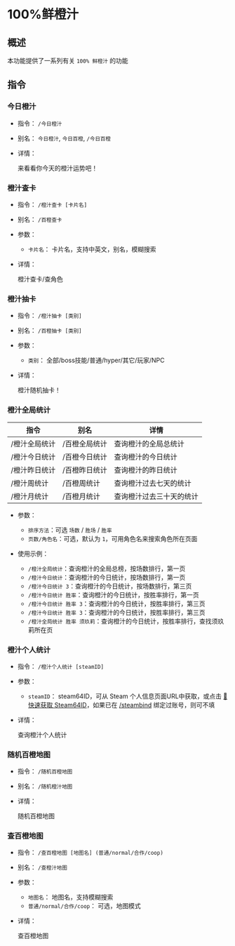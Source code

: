 # 100%鲜橙汁

## 概述

本功能提供了一系列有关 `100% 鲜橙汁` 的功能

## 指令

### 今日橙汁

- 指令： `/今日橙汁`

- 别名： `今日橙汁`, `今日百橙`, `/今日百橙`

- 详情：

  来看看你今天的橙汁运势吧！

### 橙汁查卡

- 指令： `/橙汁查卡 [卡片名]`

- 别名： `/百橙查卡`

- 参数：

  - `卡片名`： 卡片名，支持中英文，别名，模糊搜索

- 详情：

  橙汁查卡/查角色

### 橙汁抽卡

- 指令： `/橙汁抽卡 [类别]`

- 别名： `/百橙抽卡 [类别]`

- 参数：

  - `类别`： 全部/boss技能/普通/hyper/其它/玩家/NPC

- 详情：

  橙汁随机抽卡！

### 橙汁全局统计

| 指令          | 别名          | 详情                     |
| ------------- | ------------- | ------------------------ |
| /橙汁全局统计 | /百橙全局统计 | 查询橙汁的全局总统计     |
| /橙汁今日统计 | /百橙今日统计 | 查询橙汁的今日统计       |
| /橙汁昨日统计 | /百橙昨日统计 | 查询橙汁的昨日统计       |
| /橙汁周统计   | /百橙周统计   | 查询橙汁过去七天的统计   |
| /橙汁月统计   | /百橙月统计   | 查询橙汁过去三十天的统计 |

- 参数：
  - `排序方法`：可选 `场数` / `胜场` / `胜率`
  - `页数/角色名`：可选，默认为 `1`，可用角色名来搜索角色所在页面

- 使用示例：
  - `/橙汁全局统计`：查询橙汁的全局总榜，按场数排行，第一页
  - `/橙汁今日统计`：查询橙汁的今日统计，按场数排行，第一页
  - `/橙汁今日统计 3`：查询橙汁的今日统计，按场数排行，第三页
  - `/橙汁今日统计 胜率`：查询橙汁的今日统计，按胜率排行，第一页
  - `/橙汁今日统计 胜率 3`：查询橙汁的今日统计，按胜率排行，第三页
  - `/橙汁今日统计 胜率 3`：查询橙汁的今日统计，按胜率排行，第三页
  - `/橙汁全局统计 胜率 须玖莉`：查询橙汁的今日统计，按胜率排行，查找须玖莉所在页

### 橙汁个人统计

- 指令： `/橙汁个人统计 [steamID]`

- 参数：

  - `steamID`： steam64ID，可从 Steam 个人信息页面URL中获取，或点击 [🔑快速获取 Steam64ID](https://link.yunmengdu.cn/steam_redirect)，如果已在 [/steambind](../query/steam.md#steam-绑定) 绑定过账号，则可不填

- 详情：

  查询橙汁个人统计

### 随机百橙地图

- 指令： `/随机百橙地图`

- 别名： `/随机橙汁地图`

- 详情：

  随机百橙地图

### 查百橙地图

- 指令： `/查百橙地图 [地图名] (普通/normal/合作/coop)`

- 别名： `/查橙汁地图`

- 参数：

  - `地图名`： 地图名，支持模糊搜索
  - `普通/normal/合作/coop`： 可选，地图模式

- 详情：

  查百橙地图
